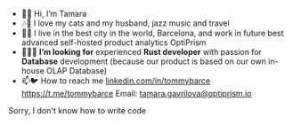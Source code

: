 - 👋😺 Hi, I’m Tamara
- 🎶🎷 I love my cats and my husband, jazz music and travel
- 🌊🌇 I live in the best city in the world, Barcelona, and work in future best advanced self-hosted product analytics OptiPrism 
- 💎🧑‍💻 **I’m looking for** experienced **Rust developer** with passion for **Database** development (because our product is based on our own in-house OLAP Database)
- 📫🐦 How to reach me [linkedin.com/in/tommybarce](https://www.linkedin.com/in/tommybarce/)  https://t.me/tommybarce Email: tamara.gavrilova@optiprism.io 

<!---
tommybarce/tommybarce is a ✨ special ✨ repository because its `README.md` (this file) appears on your GitHub profile.
You can click the Preview link to take a look at your changes.
--->

Sorry, I don't know how to write code

